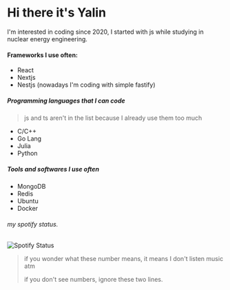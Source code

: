 # Hi there it's Yalin
I'm interested in coding since 2020, I started with js while studying in nuclear energy engineering.
#### Frameworks I use often:
- React
- Nextjs
- Nestjs (nowadays I'm coding with simple fastify)
##### Programming languages that I can code
> js and ts aren't in the list because I already use them too much
- C/C++
- Go Lang
- Julia
- Python
##### Tools and softwares I use often
- MongoDB
- Redis
- Ubuntu
- Docker
###### my spotify status.
![Spotify Status](https://img.yalin.app/?)
> if you wonder what these number means, it means I don't listen music atm
>
> if you don't see numbers, ignore these two lines.
